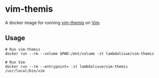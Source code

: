 # vim-themis

A docker image for running [vim-themis][] on [Vim][].

## Usage

```
# Run vim-themis
docker run --rm --volume $PWD:/mnt/volume -it lambdalisue/vim-themis

# Run Vim
docker run --rm --entrypoint= -it lambdalisue/vim-themis /usr/local/bin/vim
```

[vim-themis]: https://github.com/thinca/vim-themis
[Vim]: https://github.com/vim/vim
